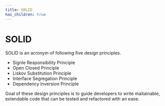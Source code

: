 ```yaml
---
title: SOLID
has_children: true
---
```


# SOLID

SOLID is an acronym of following five design principles.

* Signle Responsibility Principle
* Open Closed Principle 
* Liskov Substitution Principle
* Interface Segregation Principle
* Dependency Inversion Principle

Goal of these design principles is to guide developers to write maitainable, extendable code that can be tested and refactored with an ease.
